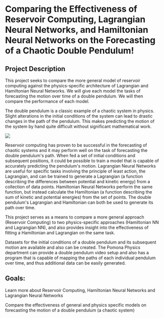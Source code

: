 # Comparing the Effectiveness of Reservoir Computing, Lagrangian Neural Networks, and Hamiltonian Neural Networks on the Forecasting of a Chaotic Double Pendulum!

## Project Description
This project seeks to compare the more general model of reservoir computing against the physics-specific architecture of Lagrangian and Hamiltonian Neural Networks. We will give each model the tasks of forecasting the motion over time of a double pendulum. We will then compare the performance of each model.

The double pendulum is a classic example of a chaotic system in physics. Slight alterations in the initial conditions of the system can lead to drastic changes in the path of the pendulum. This makes predicting the motion of the system by hand quite difficult without significant mathematical work.

![](https://github.com/tyxiang0530/tai152proposal.github.io/blob/main/images/Demonstrating_Chaos_with_a_Double_Pendulum.gif)

Reservoir computing has proven to be successful in the forecasting of chaotic systems and it may perform well on the task of forecasting the double pendulum's path. When fed a set of initial conditions and subsequent positions, it could be possible to train a model that is capable of accurately predicting the pendulum's motion. Lagrangian Neural Networks are useful for specific tasks involving the principle of least action, the Lagrangian, and can be trained to generate a Lagrangian (a function describing the differences between potential and kinetic energy) from a collection of data points. Hamiltonian Neural Networks perform the same function, but instead calculate the Hamiltonian (a function describing the sum of kinetic and potential energies) from the set of points. The double pendulum's Lagrangian and Hamiltonian can both be used to generate its path over time.

This project serves as a means to compare a more general approach (Reservoir Computing) to two physics-specific approaches (Hamiltonian NN and Lagrangian NN), and also provides insight into the effectiveness of fitting a Hamiltonian and Lagrangian on the same task.

Datasets for the initial conditions of a double pendulum and its subsequent motion are available and also can be created. The Pomona Physics department can provide a double pendulum video setup and also has a program that is capable of mapping the paths of each individual pendulum over time, and thus additional data can be easily generated.

## Goals: 
Learn more about Reservoir Computing, Hamiltonian Neural Networks and Lagrangian Neural Networks

Compare the effectiveness of general and physics specific models on forecasting the motion of a double pendulum (a chaotic system)
